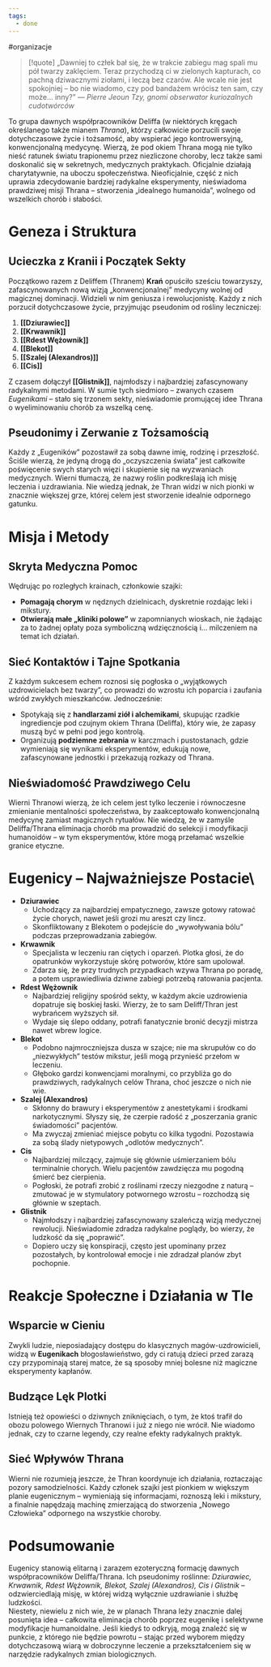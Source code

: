```yaml
---
tags:
  - done
---
```

#organizacje
>[!quote] „Dawniej to człek bał się, że w trakcie zabiegu mag spali mu pół twarzy zaklęciem. Teraz przychodzą ci w zielonych kapturach, co pachną dziwacznymi ziołami, i leczą bez czarów. Ale wcale nie jest spokojniej – bo nie wiadomo, czy pod bandażem wrócisz ten sam, czy może… inny?”
>— _Pierre Jeoun Tzy, gnomi obserwator kuriozalnych cudotwórców_

To grupa dawnych współpracowników Deliffa (w niektórych kręgach określanego także mianem _Thrana_), którzy całkowicie porzucili swoje dotychczasowe życie i tożsamość, aby wspierać jego kontrowersyjną, konwencjonalną medycynę. Wierzą, że pod okiem Thrana mogą nie tylko nieść ratunek światu trapionemu przez niezliczone choroby, lecz także sami doskonalić się w sekretnych, medycznych praktykach. Oficjalnie działają charytatywnie, na uboczu społeczeństwa. Nieoficjalnie, część z nich uprawia zdecydowanie bardziej radykalne eksperymenty, nieświadoma prawdziwej misji Thrana – stworzenia „idealnego humanoida”, wolnego od wszelkich chorób i słabości.
# Geneza i Struktura
## Ucieczka z Kranii i Początek Sekty
Początkowo razem z Deliffem (Thranem) **Krań** opuściło sześciu towarzyszy, zafascynowanych nową wizją „konwencjonalnej” medycyny wolnej od magicznej dominacji. Widzieli w nim geniusza i rewolucjonistę. Każdy z nich porzucił dotychczasowe życie, przyjmując pseudonim od rośliny leczniczej:
1. **[[Dziurawiec]]**
2. **[[Krwawnik]]**
3. **[[Rdest Wężownik]]**
4. **[[Blekot]]**
5. **[[Szalej (Alexandros)]]**
6. **[[Cis]]**

Z czasem dołączył **[[Glistnik]]**, najmłodszy i najbardziej zafascynowany radykalnymi metodami. W sumie tych siedmioro – zwanych czasem _Eugenikami_ – stało się trzonem sekty, nieświadomie promującej idee Thrana o wyeliminowaniu chorób za wszelką cenę.
## Pseudonimy i Zerwanie z Tożsamością
Każdy z „Eugeników” pozostawił za sobą dawne imię, rodzinę i przeszłość. Ściśle wierzą, że jedyną drogą do „oczyszczenia świata” jest całkowite poświęcenie swych starych więzi i skupienie się na wyzwaniach medycznych. Wierni tłumaczą, że nazwy roślin podkreślają ich misję leczenia i uzdrawiania. Nie wiedzą jednak, że Thran widzi w nich pionki w znacznie większej grze, której celem jest stworzenie idealnie odpornego gatunku.
# Misja i Metody
## Skryta Medyczna Pomoc
Wędrując po rozległych krainach, członkowie szajki:
- **Pomagają chorym** w nędznych dzielnicach, dyskretnie rozdając leki i mikstury.
- **Otwierają małe „kliniki polowe”** w zapomnianych wioskach, nie żądając za to żadnej opłaty poza symboliczną wdzięcznością i… milczeniem na temat ich działań.
## Sieć Kontaktów i Tajne Spotkania
Z każdym sukcesem echem roznosi się pogłoska o „wyjątkowych uzdrowicielach bez twarzy”, co prowadzi do wzrostu ich poparcia i zaufania wśród zwykłych mieszkańców. Jednocześnie:
- Spotykają się z **handlarzami ziół i alchemikami**, skupując rzadkie ingrediencje pod czujnym okiem Thrana (Deliffa), który wie, że zapasy muszą być w pełni pod jego kontrolą.
- Organizują **podziemne zebrania** w karczmach i pustostanach, gdzie wymieniają się wynikami eksperymentów, edukują nowe, zafascynowane jednostki i przekazują rozkazy od Thrana.
## Nieświadomość Prawdziwego Celu
Wierni Thranowi wierzą, że ich celem jest tylko leczenie i równoczesne zmienianie mentalności społeczeństwa, by zaakceptowało konwencjonalną medycynę zamiast magicznych rytuałów. Nie wiedzą, że w zamyśle Deliffa/Thrana eliminacja chorób ma prowadzić do selekcji i modyfikacji humanoidów – w tym eksperymentów, które mogą przełamać wszelkie granice etyczne.
# Eugenicy – Najważniejsze Postacie\
- **Dziurawiec**
    - Uchodzący za najbardziej empatycznego, zawsze gotowy ratować życie chorych, nawet jeśli grozi mu areszt czy lincz.
    - Skonfliktowany z Blekotem o podejście do „wywoływania bólu” podczas przeprowadzania zabiegów.
- **Krwawnik**
    - Specjalista w leczeniu ran ciętych i oparzeń. Plotka głosi, że do opatrunków wykorzystuje skórę potworów, które sam upolował.
    - Zdarza się, że przy trudnych przypadkach wzywa Thrana po poradę, a potem usprawiedliwia dziwne zabiegi potrzebą ratowania pacjenta.
- **Rdest Wężownik**
    - Najbardziej religijny spośród sekty, w każdym akcie uzdrowienia dopatruje się boskiej łaski. Wierzy, że to sam Deliff/Thran jest wybrańcem wyższych sił.
    - Wydaje się ślepo oddany, potrafi fanatycznie bronić decyzji mistrza nawet wbrew logice.
- **Blekot**
    - Podobno najmroczniejsza dusza w szajce; nie ma skrupułów co do „niezwykłych” testów mikstur, jeśli mogą przynieść przełom w leczeniu.
    - Głęboko gardzi konwencjami moralnymi, co przybliża go do prawdziwych, radykalnych celów Thrana, choć jeszcze o nich nie wie.
- **Szalej (Alexandros)**
    - Skłonny do brawury i eksperymentów z anestetykami i środkami narkotycznymi. Słyszy się, że czerpie radość z „poszerzania granic świadomości” pacjentów.
    - Ma zwyczaj zmieniać miejsce pobytu co kilka tygodni. Pozostawia za sobą ślady nietypowych „odlotów medycznych”.
- **Cis**
    - Najbardziej milczący, zajmuje się głównie uśmierzaniem bólu terminalnie chorych. Wielu pacjentów zawdzięcza mu pogodną śmierć bez cierpienia.
    - Pogłoski, że potrafi zrobić z roślinami rzeczy niezgodne z naturą – zmutować je w stymulatory potwornego wzrostu – rozchodzą się głównie w szeptach.
- **Glistnik**
    - Najmłodszy i najbardziej zafascynowany szaleńczą wizją medycznej rewolucji. Nieświadomie zdradza radykalne poglądy, bo wierzy, że ludzkość da się „poprawić”.
    - Dopiero uczy się konspiracji, często jest upominany przez pozostałych, by kontrolował emocje i nie zdradzał planów zbyt pochopnie.
# Reakcje Społeczne i Działania w Tle
## Wsparcie w Cieniu
Zwykli ludzie, nieposiadający dostępu do klasycznych magów-uzdrowicieli, widzą w **Eugenikach** błogosławieństwo, gdy ci ratują dzieci przed zarazą czy przypominają starej matce, że są sposoby mniej bolesne niż magiczne eksperymenty kapłanów.
## Budzące Lęk Plotki
Istnieją też opowieści o dziwnych zniknięciach, o tym, że ktoś trafił do obozu polowego Wiernych Thranowi i już z niego nie wrócił. Nie wiadomo jednak, czy to czarne legendy, czy realne efekty radykalnych praktyk.
## Sieć Wpływów Thrana
Wierni nie rozumieją jeszcze, że Thran koordynuje ich działania, roztaczając pozory samodzielności. Każdy członek szajki jest pionkiem w większym planie eugenicznym – wymieniają się informacjami, roznoszą leki i mikstury, a finalnie napędzają machinę zmierzającą do stworzenia „Nowego Człowieka” odpornego na wszystkie choroby.
# Podsumowanie
Eugenicy stanowią elitarną i zarazem ezoteryczną formację dawnych współpracowników Deliffa/Thrana. Ich pseudonimy roślinne: _Dziurawiec, Krwawnik, Rdest Wężownik, Blekot, Szalej (Alexandros), Cis i Glistnik_ – odzwierciedlają misję, w której widzą wyłącznie uzdrawianie i służbę ludzkości.  
Niestety, niewielu z nich wie, że w planach Thrana leży znacznie dalej posunięta idea – całkowita eliminacja chorób poprzez eugenikę i selektywne modyfikacje humanoidalne. Jeśli kiedyś to odkryją, mogą znaleźć się w punkcie, z którego nie będzie powrotu – stając przed wyborem między dotychczasową wiarą w dobroczynne leczenie a przekształceniem się w narzędzie radykalnych zmian biologicznych.
